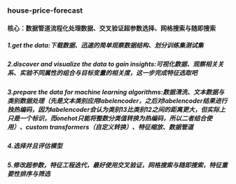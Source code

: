 ### house-price-forecast
#### 核心：数据管道流程化处理数据、交叉验证超参数选择、网格搜索与随即搜索
##### 1.get the data:下载数据、迅速的简单观察数据结构、划分训练集测试集
##### 2.discover and visualize the data to gain insights:可视化数据、观察相关关系、实验不同属性的组合与目标变量的相关度，这一步完成特征选取吧
##### 3.prepare the data for machine learning algorithms:数据清洗、文本数据与类别数据处理（先是文本类别应用labelencoder，之后对labelencoder结果进行独热编码，因为labelencoder会认为类别13比类别12之间的距离更大，但实际上只是一个标识，而onehot只能将整数分类值转换为热编码，所以二者结合使用）、custom transformers（自定义转换）、特征缩放、数据管道
##### 4.选择并且评估模型
##### 5.修改超参数，特征工程迭代，最好使用交叉验证，网格搜索与随即搜索，特征重要性排序与筛选

